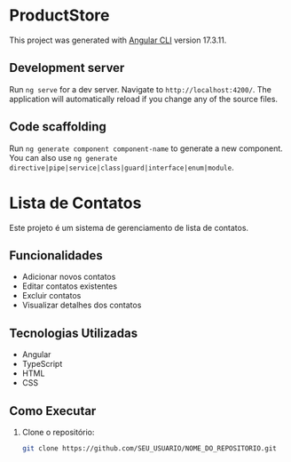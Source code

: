 # ProductStore

This project was generated with [Angular CLI](https://github.com/angular/angular-cli) version 17.3.11.

## Development server

Run `ng serve` for a dev server. Navigate to `http://localhost:4200/`. The application will automatically reload if you change any of the source files.

## Code scaffolding

Run `ng generate component component-name` to generate a new component. You can also use `ng generate directive|pipe|service|class|guard|interface|enum|module`.

# Lista de Contatos

Este projeto é um sistema de gerenciamento de lista de contatos.

## Funcionalidades

- Adicionar novos contatos
- Editar contatos existentes
- Excluir contatos
- Visualizar detalhes dos contatos

## Tecnologias Utilizadas

- Angular
- TypeScript
- HTML
- CSS

## Como Executar

1. Clone o repositório:
   ```sh
   git clone https://github.com/SEU_USUARIO/NOME_DO_REPOSITORIO.git
